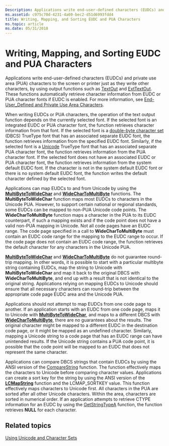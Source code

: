 ```yaml
---
Description: Applications write end-user-defined characters (EUDCs) and private use area (PUA) characters to the screen or printer just as they write other characters, by using output functions such as TextOut and ExtTextOut.
ms.assetid: c975c70d-4231-4a69-bec2-d51d6993fdd4
title: Writing, Mapping, and Sorting EUDC and PUA Characters
ms.topic: article
ms.date: 05/31/2018
---
```


# Writing, Mapping, and Sorting EUDC and PUA Characters

Applications write end-user-defined characters (EUDCs) and private use area (PUA) characters to the screen or printer just as they write other characters, by using output functions such as [TextOut](/windows/win32/api/wingdi/nf-wingdi-textouta) and [ExtTextOut](/windows/win32/api/wingdi/nf-wingdi-exttextouta). These functions automatically retrieve character information from EUDC or PUA character fonts if EUDC is enabled. For more information, see [End-User\_Defined and Private Use Area Characters](end-user-defined-characters.md).

When writing EUDCs or PUA characters, the operation of the text output function depends on the currently selected font. If the selected font is an integrated EUDC or PUA character font, the function retrieves character information from that font. If the selected font is a [double-byte character set](double-byte-character-sets.md) (DBCS) TrueType font that has an associated separate EUDC font, the function retrieves information from the specified EUDC font. Similarly, if the selected font is a [Unicode](unicode.md) TrueType font that has an associated separate PUA character font, the function retrieves information from the PUA character font. If the selected font does not have an associated EUDC or PUA character font, the function retrieves information from the system default EUDC font. If the character is not in the system default EUDC font or there is no system default EUDC font, the function writes the default character defined by the selected font.

Applications can map EUDCs to and from Unicode by using the [**MultiByteToWideChar**](/windows/desktop/api/Stringapiset/nf-stringapiset-multibytetowidechar) and [**WideCharToMultiByte**](/windows/desktop/api/Stringapiset/nf-stringapiset-widechartomultibyte) functions. The **MultiByteToWideChar** function maps most EUDCs to characters in the Unicode PUA. However, to support certain national or regional standards, some EUDCs can be mapped to non-PUA Unicode code points. The **WideCharToMultiByte** function maps a character in the PUA to its EUDC counterpart, if such a mapping exists and if the code point does not have a valid non-PUA mapping in Unicode. Not all code pages have an EUDC range. The code page specified in a call to **WideCharToMultiByte** must contain an EUDC code range for the mapping to the EUDC range to occur. If the code page does not contain an EUDC code range, the function retrieves the default character for any characters in the Unicode PUA.

[**MultiByteToWideChar**](/windows/desktop/api/Stringapiset/nf-stringapiset-multibytetowidechar) and [**WideCharToMultiByte**](/windows/desktop/api/Stringapiset/nf-stringapiset-widechartomultibyte) do not guarantee round-trip mapping. In other words, it is possible to start with a particular multibyte string containing EUDCs, map the string to Unicode with **MultiByteToWideChar** and map it back to the original DBCS with **WideCharToMultiByte**, and end up with a result that is not identical to the original string. Applications relying on mapping EUDCs to Unicode should ensure that all necessary characters can round-trip between the appropriate code page EUDC area and the Unicode PUA.

Applications should not attempt to map EUDCs from one code page to another. If an application starts with an EUDC from one code page, maps it to Unicode with [**MultiByteToWideChar**](/windows/desktop/api/Stringapiset/nf-stringapiset-multibytetowidechar), and maps to a different DBCS with [**WideCharToMultiByte**](/windows/desktop/api/Stringapiset/nf-stringapiset-widechartomultibyte), there are no guarantees about the results. The original character might be mapped to a different EUDC in the destination code page, or it might be mapped as an undefined character. Similarly, mapping a Unicode string to a code page that has an EUDC range can have unintended results. If the Unicode string contains a PUA code point, it is possible that the code point will be mapped to an EUDC that does not represent the same character.

Applications can compare DBCS strings that contain EUDCs by using the ANSI version of the [CompareString](/windows/win32/api/stringapiset/nf-stringapiset-comparestringw) function. The function effectively maps the characters to Unicode before comparing character values. Applications can create a sort key for the string by using the ANSI version of the [**LCMapString**](/windows/desktop/api/Winnls/nf-winnls-lcmapstringa) function and the LCMAP\_SORTKEY value. This function effectively maps characters to Unicode first. All characters in the PUA are sorted after all other Unicode characters. Within the area, characters are sorted in numerical order. If an application attempts to retrieve CTYPE information for an EUDC by using the [GetStringTypeA](/windows/desktop/api/Winnls/nf-winnls-getstringtypea) function, the function retrieves **NULL** for each character.

## Related topics

<dl> <dt>

[Using Unicode and Character Sets](using-unicode-and-character-sets.md)
</dt> </dl>

 

 